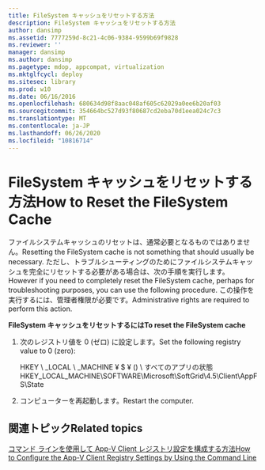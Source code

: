 ```yaml
---
title: FileSystem キャッシュをリセットする方法
description: FileSystem キャッシュをリセットする方法
author: dansimp
ms.assetid: 7777259d-8c21-4c06-9384-9599b69f9828
ms.reviewer: ''
manager: dansimp
ms.author: dansimp
ms.pagetype: mdop, appcompat, virtualization
ms.mktglfcycl: deploy
ms.sitesec: library
ms.prod: w10
ms.date: 06/16/2016
ms.openlocfilehash: 680634d98f8aac048af605c62029a0ee6b20af03
ms.sourcegitcommit: 354664bc527d93f80687cd2eba70d1eea024c7c3
ms.translationtype: MT
ms.contentlocale: ja-JP
ms.lasthandoff: 06/26/2020
ms.locfileid: "10816714"
---
```

# <span data-ttu-id="c2686-103">FileSystem キャッシュをリセットする方法</span><span class="sxs-lookup"><span data-stu-id="c2686-103">How to Reset the FileSystem Cache</span></span>


<span data-ttu-id="c2686-104">ファイルシステムキャッシュのリセットは、通常必要となるものではありません。</span><span class="sxs-lookup"><span data-stu-id="c2686-104">Resetting the FileSystem cache is not something that should usually be necessary.</span></span> <span data-ttu-id="c2686-105">ただし、トラブルシューティングのためにファイルシステムキャッシュを完全にリセットする必要がある場合は、次の手順を実行します。</span><span class="sxs-lookup"><span data-stu-id="c2686-105">However if you need to completely reset the FileSystem cache, perhaps for troubleshooting purposes, you can use the following procedure.</span></span> <span data-ttu-id="c2686-106">この操作を実行するには、管理者権限が必要です。</span><span class="sxs-lookup"><span data-stu-id="c2686-106">Administrative rights are required to perform this action.</span></span>

**<span data-ttu-id="c2686-107">FileSystem キャッシュをリセットするには</span><span class="sxs-lookup"><span data-stu-id="c2686-107">To reset the FileSystem cache</span></span>**

1.  <span data-ttu-id="c2686-108">次のレジストリ値を 0 (ゼロ) に設定します。</span><span class="sxs-lookup"><span data-stu-id="c2686-108">Set the following registry value to 0 (zero):</span></span>

    <span data-ttu-id="c2686-109">HKEY \ _LOCAL \ _MACHINE ¥ $ ¥ (\) \ すべてのアプリの状態</span><span class="sxs-lookup"><span data-stu-id="c2686-109">HKEY\_LOCAL\_MACHINE\\SOFTWARE\\Microsoft\\SoftGrid\\4.5\\Client\\AppFS\\State</span></span>

2.  <span data-ttu-id="c2686-110">コンピューターを再起動します。</span><span class="sxs-lookup"><span data-stu-id="c2686-110">Restart the computer.</span></span>

## <span data-ttu-id="c2686-111">関連トピック</span><span class="sxs-lookup"><span data-stu-id="c2686-111">Related topics</span></span>


[<span data-ttu-id="c2686-112">コマンド ラインを使用して App-V Client レジストリ設定を構成する方法</span><span class="sxs-lookup"><span data-stu-id="c2686-112">How to Configure the App-V Client Registry Settings by Using the Command Line</span></span>](how-to-configure-the-app-v-client-registry-settings-by-using-the-command-line.md)

 

 





